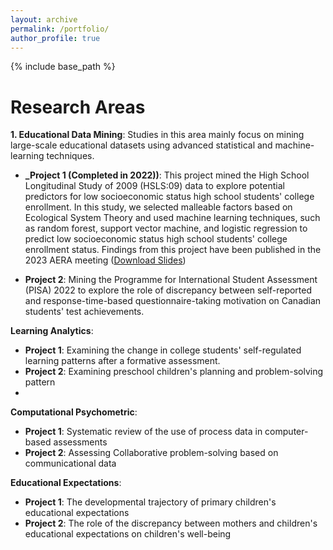 ```yaml
---
layout: archive
permalink: /portfolio/
author_profile: true
---
```


{% include base_path %}

Research Areas
======

**1. Educational Data Mining**:
Studies in this area mainly focus on mining large-scale educational datasets using advanced statistical and machine-learning techniques.
* **_Project 1 (Completed in 2022))**:
  This project mined the High School Longitudinal Study of 2009 (HSLS:09) data to explore potential predictors for low socioeconomic status high school students' college enrollment. In this study, we selected malleable factors based on Ecological System Theory and used machine learning techniques, such as random forest, support vector machine, and logistic regression to predict low socioeconomic status high school students' college enrollment status. Findings from this project have been published in the 2023 AERA meeting ([Download Slides](files/04_2023AERAHS.pdf))
  
* **Project 2**: Mining the Programme for International Student Assessment (PISA) 2022 to explore the role of discrepancy between self-reported and response-time-based questionnaire-taking motivation on Canadian students' test achievements.

**Learning Analytics**:  
* **Project 1**: Examining the change in college students' self-regulated learning patterns after a formative assessment.
* **Project 2**: Examining preschool children's planning and problem-solving pattern
* 

**Computational Psychometric**:
* **Project 1**: Systematic review of the use of process data in computer-based assessments
* **Project 2**: Assessing Collaborative problem-solving based on communicational data


**Educational Expectations**:
* **Project 1**: The developmental trajectory of primary children's educational expectations
* **Project 2**: The role of the discrepancy between mothers and children's educational expectations on children's well-being
